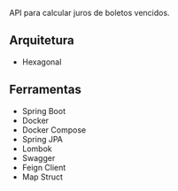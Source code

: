 API para calcular juros de boletos vencidos.

<h2>Arquitetura</h2>
<ul>
<li>Hexagonal</li>
</ul>

<h2>Ferramentas</h2>
<ul>
<li>Spring Boot</li>
<li>Docker</li>
<li>Docker Compose</li>
<li>Spring JPA</li>
<li>Lombok</li>
<li>Swagger</li>
<li>Feign Client</li>
<li>Map Struct</li>
</ul>

